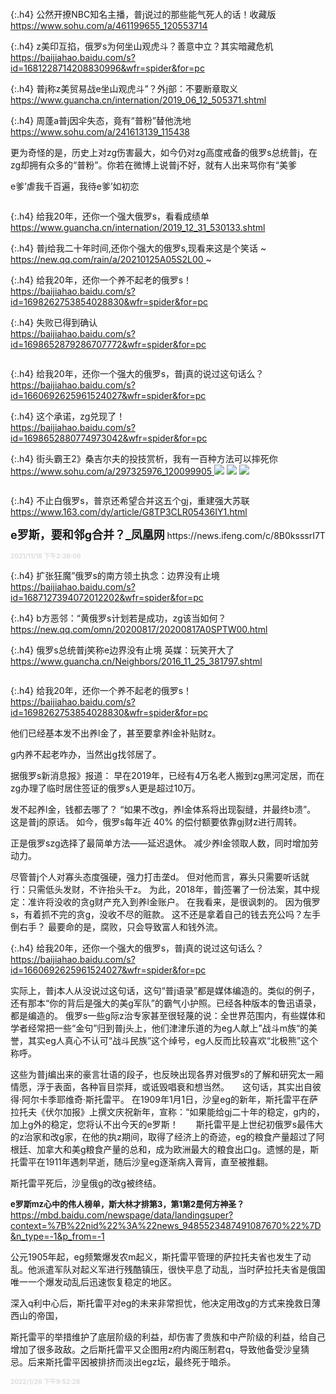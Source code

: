 ```tip
```

{:.h4}
公然开撩NBC知名主播，普j说过的那些能气死人的话！收藏版
<br>[
https://www.sohu.com/a/461199655_120553714
](
https://www.sohu.com/a/461199655_120553714
)

{:.h4}
z美印互掐，俄罗s为何坐山观虎斗？善意中立？其实暗藏危机
<br>[
https://baijiahao.baidu.com/s?id=1681228714208830996&wfr=spider&for=pc
](
https://baijiahao.baidu.com/s?id=1681228714208830996&wfr=spider&for=pc
)

{:.h4}
普j称z美贸易战e坐山观虎斗”？外j部：不要断章取义
<br>[
https://www.guancha.cn/internation/2019_06_12_505371.shtml
](
https://www.guancha.cn/internation/2019_06_12_505371.shtml
)

{:.h4}
周蓬a普j因伞失态，竟有“普粉”替他洗地
<br>[
https://www.sohu.com/a/241613139_115438
](
https://www.sohu.com/a/241613139_115438
)

更为奇怪的是，历史上对zg伤害最大，如今仍对zg高度戒备的俄罗s总统普j，在zg却拥有众多的“普粉”。你若在微博上说普j不好，就有人出来骂你有“美爹

e爹’虐我千百遍，我待e爹’如初恋
```tip
```

{:.h4}
给我20年，还你一个强大俄罗s，看看成绩单
<br>[
https://www.guancha.cn/internation/2019_12_31_530133.shtml
](
https://www.guancha.cn/internation/2019_12_31_530133.shtml
)

{:.h4}
普j给我二十年时间,还你个强大的俄罗s,现看来这是个笑话
~<br>[
https://new.qq.com/rain/a/20210125A05S2L00
](
https://new.qq.com/rain/a/20210125A05S2L00
)~

{:.h4}
给我20年，还你一个养不起老的俄罗s！
<br>[
https://baijiahao.baidu.com/s?id=1698262753854028830&wfr=spider&for=pc
](
https://baijiahao.baidu.com/s?id=1698262753854028830&wfr=spider&for=pc
)

{:.h4}
失败已得到确认
<br>[
https://baijiahao.baidu.com/s?id=1698652879286707772&wfr=spider&for=pc
](
https://baijiahao.baidu.com/s?id=1698652879286707772&wfr=spider&for=pc
)

```note
```

{:.h4}
给我20年，还你一个强大的俄罗s，普j真的说过这句话么？
<br>[
https://baijiahao.baidu.com/s?id=1660692625961524027&wfr=spider&for=pc
](
https://baijiahao.baidu.com/s?id=1660692625961524027&wfr=spider&for=pc
)

{:.h4}
这个承诺，zg兑现了！
<br>[
https://baijiahao.baidu.com/s?id=1698652880774973042&wfr=spider&for=pc
](
https://baijiahao.baidu.com/s?id=1698652880774973042&wfr=spider&for=pc
)

{:.h4}
街头霸王2》桑吉尔夫的投技赏析，我有一百种方法可以摔死你
<br>[
https://www.sohu.com/a/297325976_120099905
](
https://www.sohu.com/a/297325976_120099905
)
![](http://5b0988e595225.cdn.sohucs.com/images/20181009/3d300314f570407bbec1db14b78cb738.jpeg)
![](http://5b0988e595225.cdn.sohucs.com/images/20181009/af3527fef5ee4da79baed0c8cf5c1d1f.gif)
![](http://5b0988e595225.cdn.sohucs.com/images/20181009/b181376feeed4971982faaf276e88d15.gif)
```tip
```

{:.h4}
不止白俄罗s，普京还希望合并这五个gj，重建强大苏联
<br>[
https://www.163.com/dy/article/G8TP3CLR05436IY1.html
](
https://www.163.com/dy/article/G8TP3CLR05436IY1.html
)

<p><font size="4"><b>
e罗斯，要和邻g合并？_凤凰网</b></font>
https://news.ifeng.com/c/8B0ksssrI7T

<font size="1" style="color:#DCDCDC"><b>2021/11/18 下午2:38:06</b></font>

{:.h4}
扩张狂魔”俄罗s的南方领土执念：边界没有止境
<br>[
https://baijiahao.baidu.com/s?id=1687127394072012202&wfr=spider&for=pc
](
https://baijiahao.baidu.com/s?id=1687127394072012202&wfr=spider&for=pc
)

{:.h4}
b方恶邻：“黄俄罗s计划若是成功，zg该当如何？
<br>[
https://new.qq.com/omn/20200817/20200817A0SPTW00.html
](
https://new.qq.com/omn/20200817/20200817A0SPTW00.html
)

{:.h4}
俄罗s总统普j笑称e边界没有止境 英媒：玩笑开大了
<br>[
https://www.guancha.cn/Neighbors/2016_11_25_381797.shtml
](
https://www.guancha.cn/Neighbors/2016_11_25_381797.shtml
)

```note
```

{:.h4}
给我20年，还你一个养不起老的俄罗s！
<br>[
https://baijiahao.baidu.com/s?id=1698262753854028830&wfr=spider&for=pc
](
https://baijiahao.baidu.com/s?id=1698262753854028830&wfr=spider&for=pc
)

他们已经基本发不出养l金了，甚至要拿养l金补贴财z。

g内养不起老咋办，当然出g找邻居了。

据俄罗s新消息报》报道：
早在2019年，已经有4万名老人搬到zg黑河定居，而在zg办理了临时居住签证的俄罗s人更是超过10万。

发不起养l金，钱都去哪了？
“如果不改g，养l金体系将出现裂缝，并最终b溃”。
这是普j的原话。
如今，俄罗s每年近 40% 的偿付额要依靠gj财z进行周转。

正是俄罗szg选择了最简单方法——延迟退休。
减少养l金领取人数，同时增加劳动力。

尽管普j个人对寡头态度强硬，强力打击垄d。
但对他而言，寡头只需要听话就行：只需低头发财，不许抬头干z。
为此，2018年，普j签署了一份法案，其中规定：准许将没收的贪g财产充入到养l金账户。
在我看来，是很讽刺的。
因为俄罗s，有着抓不完的贪g，没收不尽的赃款。
这不还是拿着自己的钱去充公吗？左手倒右手？
最要命的是，腐败，只会导致富人和钱外流。

{:.h4}
给我20年，还你一个强大的俄罗s，普j真的说过这句话么？
<br>[
https://baijiahao.baidu.com/s?id=1660692625961524027&wfr=spider&for=pc
](
https://baijiahao.baidu.com/s?id=1660692625961524027&wfr=spider&for=pc
)

实际上，普j本人从没说过这句话，这句“普j语录”都是媒体编造的。类似的例子，还有那本“你的背后是强大的美g军队”的霸气小护照。已经各种版本的鲁迅语录，都是编造的。 俄罗s一些g际z治专家甚至很轻蔑的说：全世界范围内，有些媒体和学者经常把一些“金句”归到普j头上，他们津津乐道的为eg人献上”战斗m族“的美誉，其实eg人真心不认可“战斗民族”这个绰号，eg人反而比较喜欢“北极熊”这个称呼。

这些为普j编出来的豪言壮语的段子，也反映出现各界对俄罗s的了解和研究太一厢情愿，浮于表面，各种盲目崇拜，或诋毁唱衰和想当然。　　这句话，其实出自彼得·阿尔卡季耶维奇·斯托雷平。 在1909年1月1日，沙皇eg的新年，斯托雷平在萨拉托夫《伏尔加报》上撰文庆祝新年，宣称：“如果能给gj二十年的稳定，g内的，加上g外的稳定，您将认不出今天的e罗斯！　　斯托雷平是上世纪初俄罗s最伟大的z治家和改g家，在他的执z期间，取得了经济上的奇迹，eg的粮食产量超过了阿根廷、加拿大和美g粮食产量的总和，成为欧洲最大的粮食出口g。遗憾的是，斯托雷平在1911年遇刺早逝，随后沙皇eg逐渐病入膏肓，直至被推翻。

斯托雷平死后，沙皇俄g的改g被终结。

<font size="2"><b>
e罗斯mz心中的伟人榜单，斯大林才排第3，第1第2是何方神圣？</b></font><br>
https://mbd.baidu.com/newspage/data/landingsuper?context=%7B%22nid%22%3A%22news_9485523487491087670%22%7D&n_type=-1&p_from=-1

公元1905年起，eg频繁爆发农m起义，斯托雷平管理的萨拉托夫省也发生了动乱。他派遣军队对起义军进行残酷镇压，很快平息了动乱，当时萨拉托夫省是俄国唯一一个爆发动乱后迅速恢复稳定的地区。

深入q利中心后，斯托雷平对eg的未来非常担忧，他决定用改g的方式来挽救日薄西山的帝国，

斯托雷平的举措维护了底层阶级的利益，却伤害了贵族和中产阶级的利益，给自己增加了很多政敌。之后斯托雷平又企图用z府内阁压制君q，导致他备受沙皇猜忌。后来斯托雷平因被排挤而淡出egz坛，最终死于暗杀。

<font size="1" style="color:#DCDCDC"><b>2022/1/26 下午9:52:28</b></font><br>
